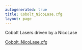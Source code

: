 ```yaml
---
autogenerated: true
title: Cobolt_NicoLase.cfg
layout: page
---
```


Cobolt Lasers driven by a NicoLase

[Cobolt_NicoLase.cfg](/media/files/Cobolt_NicoLase.cfg)

